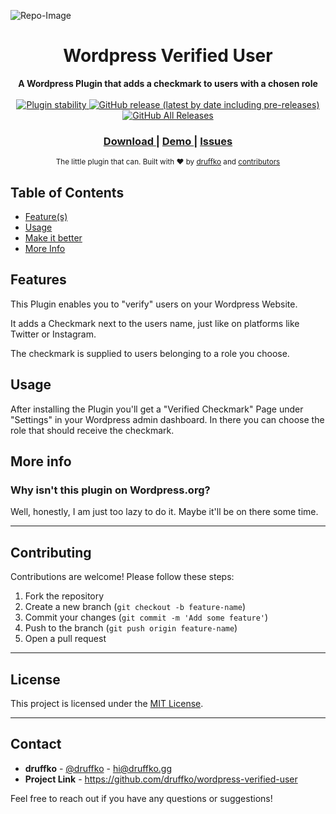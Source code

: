 ![Repo-Image](https://druffko.gg/github-images/verified-user.png)

<h1 align="center">Wordpress Verified User</h1>


<div align="center">
  <strong>A Wordpress Plugin that adds a checkmark to users with a chosen role</strong>
</div>

<br />

<div align="center">
  <!-- Stability -->
  <a href="#">
    <img src="https://img.shields.io/badge/stability-testing-yellow.svg?style=flat-square"
      alt="Plugin stability" />
  </a>
  <!-- NPM version -->
  <a href="#">
    <img alt="GitHub release (latest by date including pre-releases)" src="https://img.shields.io/github/v/release/druffko/wordpress-verified-user?include_prereleases&style=flat-square">
  </a>
  <!-- Downloads -->
  <a href="#">
    <img alt="GitHub All Releases" src="https://img.shields.io/github/downloads/druffko/wordpress-verified-user/total?style=flat-square">
  </a>
</div>

<div align="center">
  <h3>
    <a href="https://github.com/druffko/wordpress-verified-user/releases">
      Download
    </a>
    <span> | </span>
    <a href="https://wp.druffko.gg/author/druffko/">
      Demo
    </a>
    <span> | </span>
    <a href="https://github.com/druffko/wordpress-verified-user/issues">
      Issues
    </a>
  </h3>
</div>

<div align="center">
  <sub>The little plugin that can. Built with ❤︎ by
  <a href="https://druffko.gg">druffko</a> and
  <a href="https://github.com/druffko/wordpress-verified-user/graphs/contributors">
    contributors
  </a>
</div>

## Table of Contents
- [Feature(s)](#features)
- [Usage](#usage)
- [Make it better](#make-it-better)
- [More Info](#more-info)


## Features
This Plugin enables you to "verify" users on your Wordpress Website.

It adds a Checkmark next to the users name, just like on platforms like Twitter or Instagram.

The checkmark is supplied to users belonging to a role you choose.

## Usage
After installing the Plugin you'll get a "Verified Checkmark" Page under "Settings" in your Wordpress admin dashboard. In there you can choose the role that should receive the checkmark.

## More info
### Why isn't this plugin on Wordpress.org?
Well, honestly, I am just too lazy to do it. Maybe it'll be on there some time.

---

## Contributing

Contributions are welcome! Please follow these steps:

1. Fork the repository
2. Create a new branch (`git checkout -b feature-name`)
3. Commit your changes (`git commit -m 'Add some feature'`)
4. Push to the branch (`git push origin feature-name`)
5. Open a pull request

---

## License

This project is licensed under the [MIT License](LICENSE).

---

## Contact

- **druffko** - [@druffko](https://twitter.com/druffko) - hi@druffko.gg
- **Project Link** - https://github.com/druffko/wordpress-verified-user

Feel free to reach out if you have any questions or suggestions!
